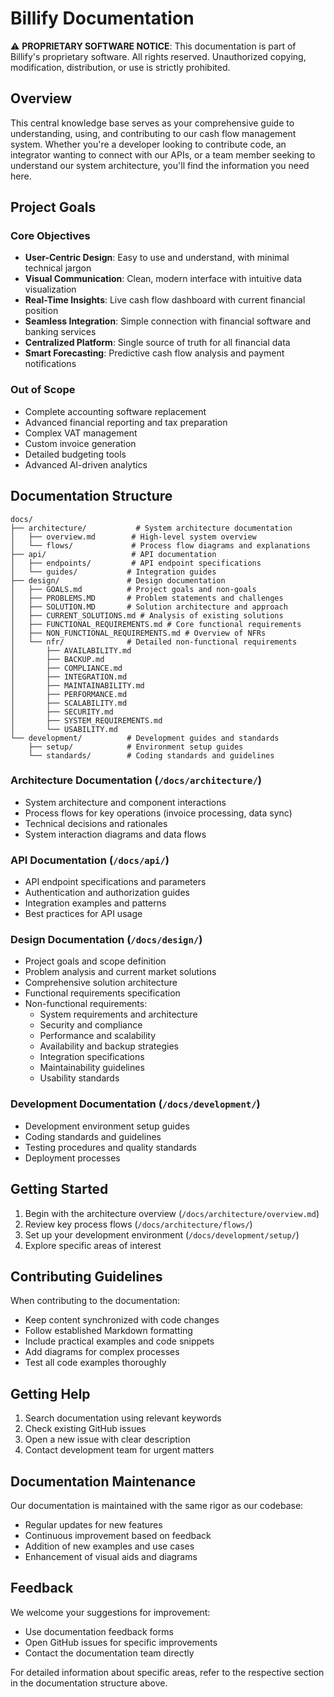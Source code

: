 # Billify Documentation

⚠️ **PROPRIETARY SOFTWARE NOTICE**: This documentation is part of Billify's proprietary software. All rights reserved.
Unauthorized copying, modification, distribution, or use is strictly prohibited.

## Overview

This central knowledge base serves as your comprehensive guide to understanding, using, and contributing to our cash flow management system. Whether you're a developer looking to contribute code, an integrator wanting to connect with our APIs, or a team member seeking to understand our system architecture, you'll find the information you need here.

## Project Goals

### Core Objectives
- **User-Centric Design**: Easy to use and understand, with minimal technical jargon
- **Visual Communication**: Clean, modern interface with intuitive data visualization
- **Real-Time Insights**: Live cash flow dashboard with current financial position
- **Seamless Integration**: Simple connection with financial software and banking services
- **Centralized Platform**: Single source of truth for all financial data
- **Smart Forecasting**: Predictive cash flow analysis and payment notifications

### Out of Scope
- Complete accounting software replacement
- Advanced financial reporting and tax preparation
- Complex VAT management
- Custom invoice generation
- Detailed budgeting tools
- Advanced AI-driven analytics

## Documentation Structure

```
docs/
├── architecture/           # System architecture documentation
│   ├── overview.md        # High-level system overview
│   └── flows/             # Process flow diagrams and explanations
├── api/                   # API documentation
│   ├── endpoints/         # API endpoint specifications
│   └── guides/           # Integration guides
├── design/               # Design documentation
│   ├── GOALS.md          # Project goals and non-goals
│   ├── PROBLEMS.MD       # Problem statements and challenges
│   ├── SOLUTION.MD       # Solution architecture and approach
│   ├── CURRENT_SOLUTIONS.md # Analysis of existing solutions
│   ├── FUNCTIONAL_REQUIREMENTS.md # Core functional requirements
│   ├── NON_FUNCTIONAL_REQUIREMENTS.md # Overview of NFRs
│   └── nfr/              # Detailed non-functional requirements
│       ├── AVAILABILITY.md
│       ├── BACKUP.md
│       ├── COMPLIANCE.md
│       ├── INTEGRATION.md
│       ├── MAINTAINABILITY.md
│       ├── PERFORMANCE.md
│       ├── SCALABILITY.md
│       ├── SECURITY.md
│       ├── SYSTEM_REQUIREMENTS.md
│       └── USABILITY.md
└── development/          # Development guides and standards
    ├── setup/            # Environment setup guides
    └── standards/        # Coding standards and guidelines
```

### Architecture Documentation (`/docs/architecture/`)

- System architecture and component interactions
- Process flows for key operations (invoice processing, data sync)
- Technical decisions and rationales
- System interaction diagrams and data flows

### API Documentation (`/docs/api/`)

- API endpoint specifications and parameters
- Authentication and authorization guides
- Integration examples and patterns
- Best practices for API usage

### Design Documentation (`/docs/design/`)

- Project goals and scope definition
- Problem analysis and current market solutions
- Comprehensive solution architecture
- Functional requirements specification
- Non-functional requirements:
  - System requirements and architecture
  - Security and compliance
  - Performance and scalability
  - Availability and backup strategies
  - Integration specifications
  - Maintainability guidelines
  - Usability standards

### Development Documentation (`/docs/development/`)

- Development environment setup guides
- Coding standards and guidelines
- Testing procedures and quality standards
- Deployment processes

## Getting Started

1. Begin with the architecture overview (`/docs/architecture/overview.md`)
2. Review key process flows (`/docs/architecture/flows/`)
3. Set up your development environment (`/docs/development/setup/`)
4. Explore specific areas of interest

## Contributing Guidelines

When contributing to the documentation:

- Keep content synchronized with code changes
- Follow established Markdown formatting
- Include practical examples and code snippets
- Add diagrams for complex processes
- Test all code examples thoroughly

## Getting Help

1. Search documentation using relevant keywords
2. Check existing GitHub issues
3. Open a new issue with clear description
4. Contact development team for urgent matters

## Documentation Maintenance

Our documentation is maintained with the same rigor as our codebase:

- Regular updates for new features
- Continuous improvement based on feedback
- Addition of new examples and use cases
- Enhancement of visual aids and diagrams

## Feedback

We welcome your suggestions for improvement:

- Use documentation feedback forms
- Open GitHub issues for specific improvements
- Contact the documentation team directly

For detailed information about specific areas, refer to the respective section in the documentation structure above.